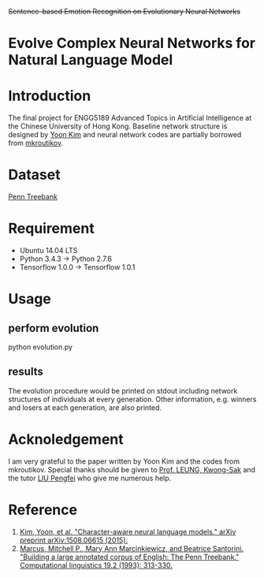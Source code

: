 ~~Sentence-based Emotion Recognition on Evolutionary Neural Networks~~

Evolve Complex Neural Networks for Natural Language Model
=====
# Introduction
The final project for ENGG5189 Advanced Topics in Artificial Intelligence at the Chinese University of Hong Kong.
Baseline network structure is designed by [Yoon Kim](https://github.com/yoonkim/lstm-char-cnn) and neural network codes are partially borrowed from [mkroutikov](https://github.com/mkroutikov/tf-lstm-char-cnn).

# Dataset
[Penn Treebank](https://catalog.ldc.upenn.edu/ldc99t42)

# Requirement
* Ubuntu 14.04 LTS
* Python 3.4.3 -> Python 2.7.6
* Tensorflow 1.0.0 -> Tensorflow 1.0.1

# Usage
## perform evolution
python evolution.py
## results
The evolution procedure would be printed on stdout including network structures of individuals at every generation. Other information, e.g. winners and losers at each generation, are also printed.

# Acknoledgement
I am very grateful to the paper written by Yoon Kim and the codes from mkroutikov. Special thanks should be given to [Prof. LEUNG, Kwong-Sak](http://www.cs.cuhk.edu.hk/~ksleung/) and the tutor [LIU Pengfei](https://scholar.google.com.hk/citations?hl=en&view_op=list_works&gmla=AJsN-F7ES3mHLxTANgDceXsyYFXLlCm89-AxyODSAFmmHYwsbOUzVY169qXqlgozcpk6JBmvDXMgVi3bT26sxJlu6BIrnq3eZA&user=Jr-faBMAAAAJ) who give me numerous help.

# Reference
1. [Kim, Yoon, et al. "Character-aware neural language models." arXiv preprint arXiv:1508.06615 (2015).](https://arxiv.org/abs/1508.06615)
2. [Marcus, Mitchell P., Mary Ann Marcinkiewicz, and Beatrice Santorini. "Building a large annotated corpus of English: The Penn Treebank." Computational linguistics 19.2 (1993): 313-330.](http://dl.acm.org/citation.cfm?id=972475)
